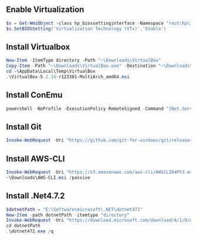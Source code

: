 ## Enable Virtualization
```powershell
$s = Get-WmiObject -class hp_biossettinginterface -Namespace "root\hp\instrumentedbios"
$s.SetBIOSSetting('Virtualization Technology (VTx)','Enable')
```

## Install Virtualbox
```powershell
New-Item -ItemType directory -Path "~\Downloads\VirtualBox"
Copy-Item -Path "~\Downloads\VirtualBox.exe" -Destination "~\Downloads\Virtualbox\current\virtualBox.exe" -Recurse -Force
cd ~\AppData\Local\Temp\VirtualBox
.\VirtualBox-5.2.14-r123301-MultiArch_amd64.msi
```

## Install ConEmu
```powershell
powershell -NoProfile -ExecutionPolicy RemoteSigned -Command "[Net.ServicePointManager]::SecurityProtocol = [Net.SecurityProtocolType]::Tls12; iex ((new-object net.webclient).DownloadString('https://conemu.github.io/install.ps1'))"​​​​​​​
```

## Install Git
```powershell
Invoke-WebRequest -Uri "https://github.com/git-for-windows/git/releases/download/v2.18.0.windows.1/Git-2.18.0-64-bit.exe" -OutFile "~\Downloads\git.exe"
```

## Install AWS-CLI
```powershell
Invoke-WebRequest -Uri "https://s3.amazonaws.com/aws-cli/AWSCLI64PY3.msi" -OutFile "~\Downloads\AWS-CLI.msi"
~\Downloads\AWS-CLI.msi /passive
```

## Install .Net4.7.2
```powershell
$dotnetPath = "E:\Software\microsoft\.NET\dotnet472"
New-Item -path dotnetPath -itemtype "directory"
Invoke-WebRequest -Uri "https://download.microsoft.com/download/A/1/D/A1D07600-6915-4CB8-A931-9A980EF47BB7/NDP47-DevPack-KB3186612-ENU.exe" -OutFile dotnetPath\dotnet472.exe
cd dotnetPath
.\dotnet472.exe /q
```

